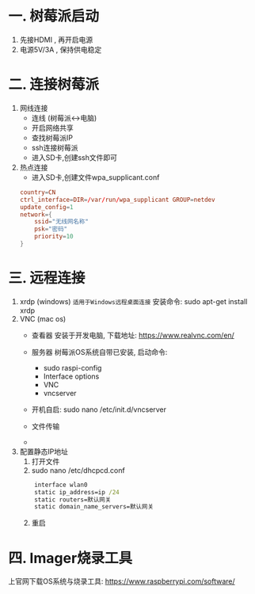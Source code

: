 # 一. 树莓派启动
1. 先接HDMI , 再开启电源
2. 电源5V/3A , 保持供电稳定

# 二. 连接树莓派
1. 网线连接
   - 连线 (树莓派<->电脑)
   - 开启网络共享
   - 查找树莓派IP
   - ssh连接树莓派
   - 进入SD卡,创建ssh文件即可
2. 热点连接
   * 进入SD卡,创建文件wpa_supplicant.conf
    ```conf
    country=CN
    ctrl_interface=DIR=/var/run/wpa_supplicant GROUP=netdev
    update_config=1
    network={
        ssid="无线网名称"
        psk="密码"
        priority=10
    }
    ```
# 三. 远程连接
1. xrdp (windows)
  `适用于Windows远程桌面连接`
  安装命令: sudo apt-get install xrdp
2. VNC (mac os)
   * 查看器
        安装于开发电脑, 下载地址: https://www.realvnc.com/en/
   * 服务器
        树莓派OS系统自带已安装, 启动命令:
        * sudo raspi-config
        * Interface options
        * VNC
      * vncserver
   * 开机自启: sudo nano /etc/init.d/vncserver
        
   * 文件传输
   * 
3. 配置静态IP地址
    1. 打开文件
      1. sudo nano /etc/dhcpcd.conf
    ```cmd
        interface wlan0
        static ip_address=ip /24
        static routers=默认网关
        static domain_name_servers=默认网关
    ```
    2. 重启


# 四. Imager烧录工具
  上官网下载OS系统与烧录工具: https://www.raspberrypi.com/software/
